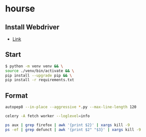 # hourse

## **Install Webdriver**

- [Link](https://github.com/mozilla/geckodriver/releases)

## **Start**

```sh
$ python -m venv venv && \
source ./venv/bin/activate && \
pip install --upgrade pip && \
pip install -r requirements.txt
```

## **Format**

```sh
autopep8 --in-place --aggressive *.py --max-line-length 120
```

```sh
celery -A fetch worker --loglevel=info
```

```sh
ps aux | grep firefox | awk '{print $2}' | xargs kill -9
ps -ef | grep defunct | awk '{print $2" "$3}' | xargs kill -9
```